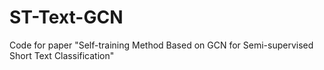 # ST-Text-GCN
Code for paper "Self-training Method Based on GCN for Semi-supervised Short Text Classification"
